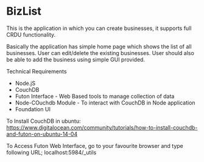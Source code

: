 # BizList

This is the application in which you can create businesses, it supports full CRDU functionality.

Basically the application has simple home page which shows the list of all businesses.
User can edit/delete the existing businesses.
User should also be able to add the business using simple GUI provided.

Technical Requirements
- Node.jS
- CouchDB
- Futon Interface - Web Based tools to manage collection of data
- Node-COuchdb Module - To interact with CouchDB in Node application
- Foundation UI

To Install CouchDB in ubuntu:
https://www.digitalocean.com/community/tutorials/how-to-install-couchdb-and-futon-on-ubuntu-14-04

To Access Futon Web Interface, go to your favourite browser and type following URL;
localhost:5984/_utils
